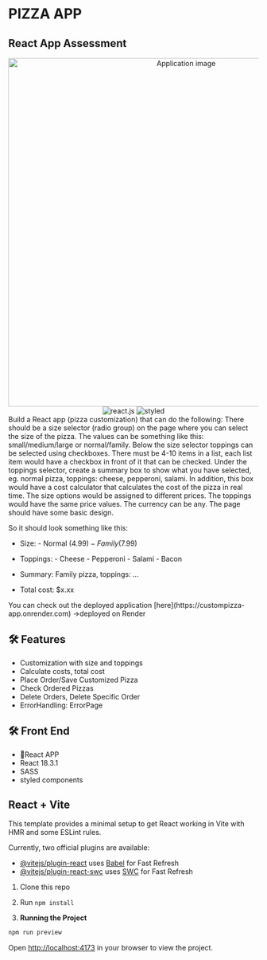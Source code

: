 # PIZZA APP

## React App Assessment

<div align="center">
  <img alt="Application image" src="https://vargaae.hu/images/projects/custompizza-app.png" width="700" />
</div>
<div align="center">
    <img src="https://img.shields.io/badge/-React_JS-black?style=for-the-badge&logoColor=white&logo=react&color=61DAFB" alt="react.js" />
    <img src="https://img.shields.io/badge/-Styled-black?style=for-the-badge&logoColor=white&logo=styled&color=06B6D4" alt="styled" />
</div>
Build a React app (pizza customization) that can do the following: There should be a size selector (radio group) on the page where you can select the size of the pizza. The values can be something like this: small/medium/large or normal/family. Below the size selector toppings can be selected using checkboxes. There must be 4-10 items in a list, each list item would have a checkbox in front of it that can be checked. Under the toppings selector, create a summary box to show what you have selected, eg. normal pizza, toppings: cheese, pepperoni, salami. In addition, this box would have a cost calculator that calculates the cost of the pizza in real time. The size options would be assigned to different prices. The toppings would have the same price values. The currency can be any. The page should have some basic design.

So it should look something like this:

- Size: - Normal ($4.99) - Family ($7.99)

- Toppings: - Cheese - Pepperoni - Salami - Bacon

- Summary: Family pizza, toppings: ... 
- Total cost: $x.xx
<p>You can check out the deployed application [here](https://custompizza-app.onrender.com)
->deployed on Render</p>

## 🛠 Features

- Customization with size and toppings
- Calculate costs, total cost
- Place Order/Save Customized Pizza
- Check Ordered Pizzas
- Delete Orders, Delete Specific Order
- ErrorHandling: ErrorPage

## 🛠 Front End

- 🚀React APP
- React 18.3.1
- SASS
- styled components

## React + Vite

This template provides a minimal setup to get React working in Vite with HMR and some ESLint rules.

Currently, two official plugins are available:

- [@vitejs/plugin-react](https://github.com/vitejs/vite-plugin-react/blob/main/packages/plugin-react/README.md) uses [Babel](https://babeljs.io/) for Fast Refresh
- [@vitejs/plugin-react-swc](https://github.com/vitejs/vite-plugin-react-swc) uses [SWC](https://swc.rs/) for Fast Refresh

1. Clone this repo
2. Run `npm install`

3. **Running the Project**

```bash
npm run preview
```

Open [http://localhost:4173](http://localhost:4173) in your browser to view the project.
